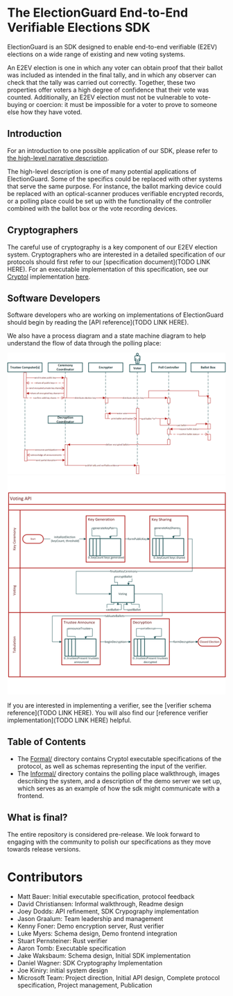 # The ElectionGuard End-to-End Verifiable Elections SDK

ElectionGuard is an SDK designed to enable end-to-end verifiable (E2EV)
elections on a wide range of existing and new voting systems.

An E2EV election is one in which any voter can obtain proof that their
ballot was included as intended in the final tally,
and in which any observer can
check that the tally was carried out correctly. Together, these two
properties offer voters a high degree of confidence that their vote
was counted. Additionally, an E2EV election must not be vulnerable to
vote-buying or coercion: it must be impossible for a voter to prove to
someone else how they have voted.

## Introduction

For an introduction to one possible application of our SDK, please refer to
[the high-level narrative description](Informal/description/election.html).

The high-level description is one of many potential applications of
ElectionGuard. Some of the specifics could be replaced with
other systems that serve the same purpose. For instance, the ballot
marking device could be replaced with an optical-scanner
produces verifiable encrypted records, or a polling place could be set
up with the functionality of the controller combined with the ballot
box or the vote recording devices.

## Cryptographers

The careful use of cryptography is a key component of our E2EV
election system. Cryptographers who are interested in a detailed
specification of our protocols should first refer to our [specification document](TODO LINK HERE). For an executable
implementation of this specification, see our [Cryptol](https://cryptol.net/documentation.html) implementation [here](Formal/cryptol/ElectionGuard.cry).

## Software Developers

Software developers who are working on implementations of
ElectionGuard should begin by reading the [API reference](TODO LINK HERE).

We also have a process diagram and a state machine diagram to help understand the
flow of data through the polling place:

![Process diagram](Informal/process.png)
![State machine](Informal/statemachine.png)

If you are interested in implementing a verifier, see the
[verifier schema reference](TODO LINK HERE). You will also
find our [reference verifier implementation](TODO LINK HERE)
helpful.

## Table of Contents

 * The [Formal/](Formal/) directory contains Cryptol executable
   specifications of the protocol, as well as schemas representing
   the input of the verifier.
 * The [Informal/](Informal/) directory contains the polling place
   walkthrough, images describing the system, and a description
   of the demo server we set up, which serves as an example
   of how the sdk might communicate with a frontend.

## What is final?

The entire repository is considered pre-release. We look
forward to engaging with the community to polish our specifications
as they move towards release versions.

# Contributors

  * Matt Bauer: Initial executable specification, protocol feedback
  * David Christiansen: Informal walkthrough, Readme design
  * Joey Dodds: API refinement, SDK Crypography implementation
  * Jason Graalum: Team leadership and management
  * Kenny Foner: Demo encryption server, Rust verifier
  * Luke Myers: Schema design, Demo frontend integration
  * Stuart Pernsteiner: Rust verifier
  * Aaron Tomb: Executable specification
  * Jake Waksbaum: Schema design, Initial SDK implementation
  * Daniel Wagner: SDK Cryptography Implementation
  * Joe Kiniry: initial system design
  * Microsoft Team: Project direction, Initial API design, Complete protocol specification, Project management, Publication

